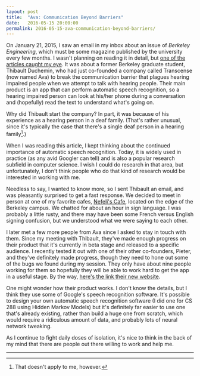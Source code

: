 ```yaml
---
layout: post
title:  "Ava: Communication Beyond Barriers"
date:   2016-05-15 20:00:00
permalink: 2016-05-15-ava-communication-beyond-barriers/
---
```


On January 21, 2015, I saw an email in my inbox about an issue of *Berkeley Engineering*, which must
be some magazine published by the university every few months. I wasn't planning on reading it in
detail, but [one of the articles caught my eye][2]. It was about a former Berkeley graduate student,
Thibault Duchemin, who had just co-founded a company called Transcense (now named Ava) to break the
communication barrier that plagues hearing impaired people when we attempt to talk with hearing
people.  Their main product is an app that can perform automatic speech recognition, so a hearing
impaired person can look at his/her phone during a conversation and (hopefully) read the text to
understand what's going on.

Why did Thibault start the company? In part, it was because of his experience as a hearing person in
a deaf family. (That's rather unusual, since it's typically the case that there's a single deaf
person in a hearing family[^ironically].)

When I was reading this article, I kept thinking about the continued importance of automatic speech
recognition. Today, it is widely used in practice (as any avid Googler can tell) and is also a
popular research subfield in computer science. I wish I could do research in that area, but
unfortunately, I don't think people who do that kind of research would be interested in working with
me.

Needless to say, I wanted to know more, so I sent Thibault an email, and was pleasantly surprised to
get a fast response. We decided to meet in person at one of my favorite cafes, [Nefeli's Cafe][3],
located on the edge of the Berkeley campus. We chatted for about an hour in sign language.  I was
probably a little rusty, and there may have been some French versus English signing confusion, but
we understood what we were saying to each other.

I later met a few more people from Ava since I asked to stay in touch with them. Since my meeting
with Thibault, they've made enough progress on their product that it's currently in beta stage and
released to a specific audience. I recently tested it out with one of their other co-founders,
Pieter, and they've definitely made progress, though they need to hone out some of the bugs we found
during my session. They only have about nine people working for them so hopefully they will be able
to work hard to get the app in a useful stage. By the way, [here's the link their new website][1].

One might wonder how their product works. I don't know the details, but I think they use some of
Google's speech recognition software. It's possible to design your own automatic speech recognition
software (I did one for CS 288 using Hidden Markov Models) but it's definitely far easier to use one
that's already existing, rather than build a huge one from scratch, which would require a ridiculous
amount of data, and probably lots of neural network tweaking.

As I continue to fight daily doses of isolation, it's nice to think in the back of my mind that
there are people out there willing to work and help me.

***

[^ironically]: That doesn't apply to me, however.

[1]:http://www.ava.me/
[2]:http://engineering.berkeley.edu/2015/01/breaking-sound-barrier-deaf-communication
[3]:http://nefelicaffe.net/


